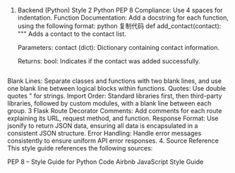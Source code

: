 1. Backend (Python) Style
2 Python
PEP 8 Compliance: Use 4 spaces for indentation.
Function Documentation: Add a docstring for each function, using the following format:
python
复制代码
def add_contact(contact):
    """
    Adds a contact to the contact list.

    Parameters:
    contact (dict): Dictionary containing contact information.

    Returns:
    bool: Indicates if the contact was added successfully.
    ```
Blank Lines: Separate classes and functions with two blank lines, and use one blank line between logical blocks within functions.
Quotes: Use double quotes " for strings.
Import Order: Standard libraries first, then third-party libraries, followed by custom modules, with a blank line between each group.
3 Flask
Route Decorator Comments: Add comments for each route explaining its URL, request method, and function.
Response Format: Use jsonify to return JSON data, ensuring all data is encapsulated in a consistent JSON structure.
Error Handling: Handle error messages consistently to ensure uniform API error responses.
4. Source Reference
This style guide references the following sources:

PEP 8 – Style Guide for Python Code
Airbnb JavaScript Style Guide
